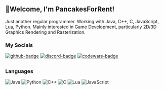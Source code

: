 ## 👋Welcome, I'm PancakesForRent!

Just another regular programmer. Working with Java, C++, C, JavaScript, Lua, Python. Mainly interested in Game Development, particularly 2D/3D Graphics Rendering and Rasterization. 

### My Socials

<a href="https://github.com/PancakesForRent" target="_blank"><img src="https://img.shields.io/badge/GitHub-100000?style=for-the-badge&logo=github&logoColor=white" alt="github-badge"></a>
<a href="https://discord.com" target="_blank"><img src="https://img.shields.io/badge/Discord-7289DA?style=for-the-badge&logo=discord&logoColor=white" alt="discord-badge"></a>
<a href="https://www.codewars.com/users/PancakesForRent" target="_blank"><img src="https://img.shields.io/badge/Codewars-B1361E?style=for-the-badge&logo=codewars&logoColor=grey" alt="codewars-badge"></a>

##
### Languages

![Java](https://img.shields.io/badge/java-%23ED8B00.svg?style=for-the-badge&logo=openjdk&logoColor=white)
![Python](https://img.shields.io/badge/python-3670A0?style=for-the-badge&logo=python&logoColor=ffdd54)
![C++](https://img.shields.io/badge/c++-%2300599C.svg?style=for-the-badge&logo=c%2B%2B&logoColor=white)
![C](https://img.shields.io/badge/c-%2300599C.svg?style=for-the-badge&logo=c&logoColor=white)
![Lua](https://img.shields.io/badge/lua-%232C2D72.svg?style=for-the-badge&logo=lua&logoColor=white)
![JavaScript](https://img.shields.io/badge/javascript-%23323330.svg?style=for-the-badge&logo=javascript&logoColor=%23F7DF1E)

